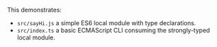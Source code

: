 This demonstrates:

- `src/sayHi.js` a simple ES6 local module with type declarations.
- `src/index.ts` a basic ECMAScript CLI consuming the strongly-typed local module.